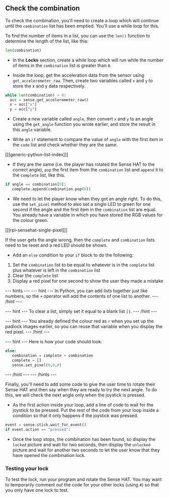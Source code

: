 ## Check the combination

To check the combination, you'll need to create a loop which will continue until the `combination` list has been emptied. You'll use a while loop for this.

To find the number of items in a list, you can use the `len()` function to determine the length of the list, like this:

```python
len(combination)
```

+ In the **Locks** section, create a while loop which will run while the number of items in the `combination` list is greater than `0`.

+ Inside the loop, get the acceleration data from the sensor using `get_accelerometer_raw`. Then, create two variables called `x` and `y` to store the x and y data respectively.

```python
while len(combination) > 0:
  acc = sense.get_accelerometer_raw()
  x = acc["x"]
  y = acc["y"]
```

+ Create a new variable called `angle`, then convert `x` and `y` to an angle using the `get_angle` function you wrote earlier, and store the result in this `angle` variable.

+ Write an `if` statement to compare the value of `angle` with the first item in the `code` list and check whether they are the same.

[[[generic-python-list-index]]]

+ If they are the same (i.e. the player has rotated the Sense HAT to the correct angle), `pop` the first item from the `combination` list and `append` it to the `complete` list, like this.

```python
if angle == combination[0]:
   complete.append(combination.pop(0))
```

+ We need to let the player know when they got an angle right. To do this, use the `set_pixel` method to also set a single LED to green for one second if the angle and the first item in the `combination` list are equal. You already have a variable in which you have stored the RGB values for the colour green.

[[[rpi-sensehat-single-pixel]]]

If the user gets the angle wrong, then the `complete` and `combination` lists need to be reset and a red LED should be shown.

+ Add an `else` condition to your `if` block to do the following:

1. Set the `combination` list to be equal to whatever is in the `complete` list plus whatever is left in the `combination` list
1. Clear the `complete` list
1. Display a red pixel for one second to show the user they made a mistake

--- hints ---
--- hint ---
In Python, you can add lists together just like numbers, so the `+` operator will add the contents of one list to another.
--- /hint ---

--- hint ---
To clear a list, simply set it equal to a blank list `[]`.
--- /hint ---

--- hint ---
You already defined the colour red as `r` when you set up the padlock images earlier, so you can reuse that variable when you display the red pixel.
--- /hint ---

--- hint ---
Here is how your code should look:

```python
else:
   combination = complete + combination
   complete = []
   sense.set_pixel(0,0,r)
```
--- /hint ---
--- /hints ---

Finally, you'll need to add some code to give the user time to rotate their Sense HAT and then say when they are ready to try the next angle. To do this, we will check the next angle only when the joystick is pressed.

+ As the first action inside your loop, add a line of code to wait for the joystick to be pressed. Put the rest of the code from your loop inside a condition so that it only happens if the joystick was pressed.

```python
event = sense.stick.wait_for_event()
if event.action == "pressed":
```

+ Once the loop stops, the combination has been found, so display the `locked` picture and wait for two seconds, then display the `unlocked` picture and wait for another two seconds to let the user know that they have opened the combination lock.

### Testing your lock
To test the lock, run your program and rotate the Sense HAT. You may want to temporarily comment out the code for your other locks (using `#`) so that you only have one lock to test.
